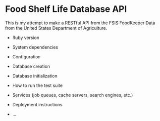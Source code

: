 # Food Shelf Life Database API

This is my attempt to make a RESTful API from the FSIS FoodKeeper Data from
the United States Department of Agriculture.

* Ruby version

* System dependencies

* Configuration

* Database creation

* Database initialization

* How to run the test suite

* Services (job queues, cache servers, search engines, etc.)

* Deployment instructions

* ...
